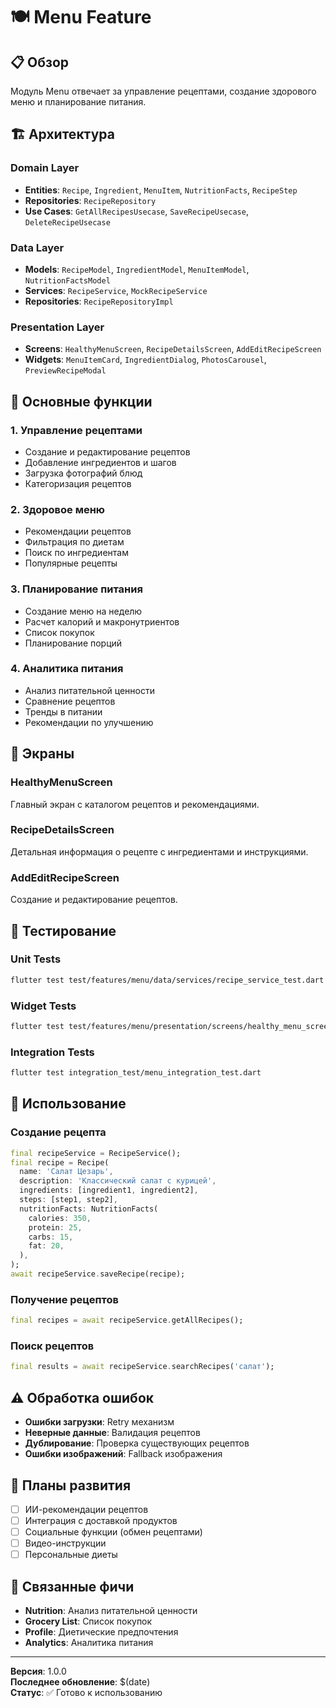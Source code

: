 # 🍽️ Menu Feature

## 📋 Обзор

Модуль Menu отвечает за управление рецептами, создание здорового меню и планирование питания.

## 🏗️ Архитектура

### Domain Layer
- **Entities**: `Recipe`, `Ingredient`, `MenuItem`, `NutritionFacts`, `RecipeStep`
- **Repositories**: `RecipeRepository`
- **Use Cases**: `GetAllRecipesUsecase`, `SaveRecipeUsecase`, `DeleteRecipeUsecase`

### Data Layer
- **Models**: `RecipeModel`, `IngredientModel`, `MenuItemModel`, `NutritionFactsModel`
- **Services**: `RecipeService`, `MockRecipeService`
- **Repositories**: `RecipeRepositoryImpl`

### Presentation Layer
- **Screens**: `HealthyMenuScreen`, `RecipeDetailsScreen`, `AddEditRecipeScreen`
- **Widgets**: `MenuItemCard`, `IngredientDialog`, `PhotosCarousel`, `PreviewRecipeModal`

## 🚀 Основные функции

### 1. Управление рецептами
- Создание и редактирование рецептов
- Добавление ингредиентов и шагов
- Загрузка фотографий блюд
- Категоризация рецептов

### 2. Здоровое меню
- Рекомендации рецептов
- Фильтрация по диетам
- Поиск по ингредиентам
- Популярные рецепты

### 3. Планирование питания
- Создание меню на неделю
- Расчет калорий и макронутриентов
- Список покупок
- Планирование порций

### 4. Аналитика питания
- Анализ питательной ценности
- Сравнение рецептов
- Тренды в питании
- Рекомендации по улучшению

## 📱 Экраны

### HealthyMenuScreen
Главный экран с каталогом рецептов и рекомендациями.

### RecipeDetailsScreen
Детальная информация о рецепте с ингредиентами и инструкциями.

### AddEditRecipeScreen
Создание и редактирование рецептов.

## 🧪 Тестирование

### Unit Tests
```bash
flutter test test/features/menu/data/services/recipe_service_test.dart
```

### Widget Tests
```bash
flutter test test/features/menu/presentation/screens/healthy_menu_screen_test.dart
```

### Integration Tests
```bash
flutter test integration_test/menu_integration_test.dart
```

## 🔧 Использование

### Создание рецепта
```dart
final recipeService = RecipeService();
final recipe = Recipe(
  name: 'Салат Цезарь',
  description: 'Классический салат с курицей',
  ingredients: [ingredient1, ingredient2],
  steps: [step1, step2],
  nutritionFacts: NutritionFacts(
    calories: 350,
    protein: 25,
    carbs: 15,
    fat: 20,
  ),
);
await recipeService.saveRecipe(recipe);
```

### Получение рецептов
```dart
final recipes = await recipeService.getAllRecipes();
```

### Поиск рецептов
```dart
final results = await recipeService.searchRecipes('салат');
```

## ⚠️ Обработка ошибок

- **Ошибки загрузки**: Retry механизм
- **Неверные данные**: Валидация рецептов
- **Дублирование**: Проверка существующих рецептов
- **Ошибки изображений**: Fallback изображения

## 🚀 Планы развития

- [ ] ИИ-рекомендации рецептов
- [ ] Интеграция с доставкой продуктов
- [ ] Социальные функции (обмен рецептами)
- [ ] Видео-инструкции
- [ ] Персональные диеты

## 🔗 Связанные фичи

- **Nutrition**: Анализ питательной ценности
- **Grocery List**: Список покупок
- **Profile**: Диетические предпочтения
- **Analytics**: Аналитика питания

---

**Версия**: 1.0.0  
**Последнее обновление**: $(date)  
**Статус**: ✅ Готово к использованию
